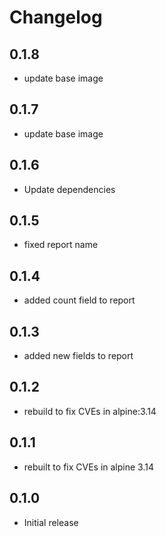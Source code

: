 # Changelog

## 0.1.8
* update base image

## 0.1.7
* update base image

## 0.1.6
* Update dependencies

## 0.1.5
* fixed report name
## 0.1.4
* added count field to report
## 0.1.3
* added new fields to report
## 0.1.2
* rebuild to fix CVEs in alpine:3.14

## 0.1.1
* rebuilt to fix CVEs in alpine 3.14

## 0.1.0

* Initial release

